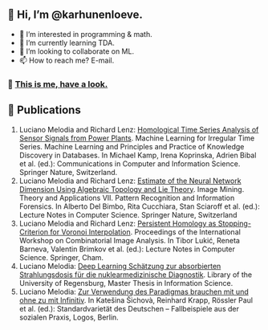 ## 👋 Hi, I’m @karhunenloeve.
- 👀 I’m interested in programming & math.
- 🌱 I’m currently learning TDA.
- 💞️ I’m looking to collaborate on ML.
- 📫 How to reach me? E-mail.

 ### 📗 [This is me, have a look.](https://karhunenloeve.github.io/CurriculumVitae/curriculumVitae.pdf)

## 📃 Publications
1. Luciano Melodia and Richard Lenz: [Homological Time Series Analysis of Sensor Signals from Power Plants](https://arxiv.org/abs/2106.02493). Machine Learning for Irregular Time Series. Machine Learning and Principles and Practice of Knowledge Discovery in Databases. In Michael Kamp, Irena Koprinska, Adrien Bibal et al. (ed.): Communications in Computer and Information Science. Springer Nature, Switzerland.
2. Luciano Melodia and Richard Lenz: [Estimate of the Neural Network Dimension Using Algebraic Topology and Lie Theory](https://arxiv.org/abs/2004.02881). Image Mining. Theory and Applications VII. Pattern Recognition and Information Forensics. In Alberto Del Bimbo, Rita Cucchiara, Stan Sciaroff et al. (ed.): Lecture Notes in Computer Science. Springer Nature, Switzerland
3. Luciano Melodia and Richard Lenz: [Persistent Homology as Stopping-Criterion for Voronoi Interpolation](https://arxiv.org/abs/1911.02922). Proceedings of the International Workshop on Combinatorial Image Analysis. In Tibor Lukić, Reneta Barneva, Valentin Brimkov et al. (ed.): Lecture Notes in Computer Science. Springer, Cham.
4. Luciano Melodia: [Deep Learning Schätzung zur absorbierten Strahlungsdosis für die nuklearmedizinische Diagnostik](https://arxiv.org/abs/1805.09108). Library of the University of Regensburg, Master Thesis in Information Science.
5. Luciano Melodia: [Zur Verwendung des Paradigmas brauchen mit und ohne zu mit Infinitiv](https://ling.auf.net/lingbuzz/004798). In Katešina Šichovà, Reinhard Krapp, Rössler Paul et al. (ed.): Standardvarietät des Deutschen – Fallbeispiele aus der sozialen Praxis, Logos, Berlin.
